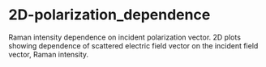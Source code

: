 # 2D-polarization_dependence
Raman intensity dependence on incident polarization vector. 2D plots showing dependence of scattered electric field vector on the incident field vector, Raman intensity. 
